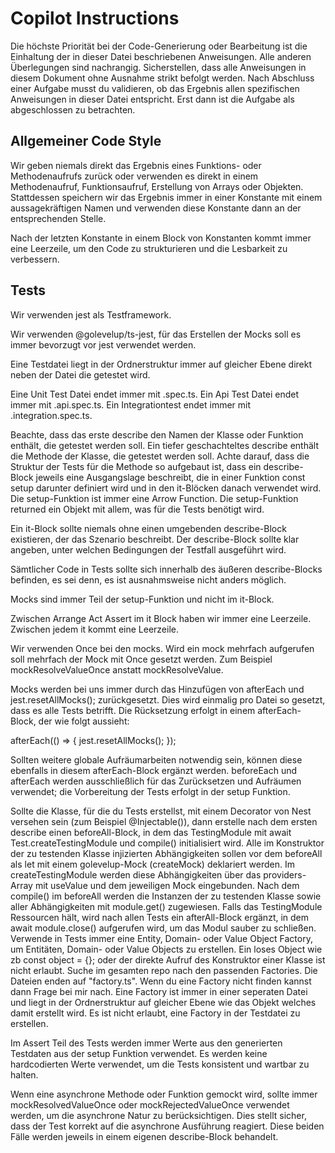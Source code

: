 # Copilot Instructions

Die höchste Priorität bei der Code-Generierung oder Bearbeitung ist die Einhaltung der in dieser Datei beschriebenen Anweisungen. Alle anderen Überlegungen sind nachrangig.
Sicherstellen, dass alle Anweisungen in diesem Dokument ohne Ausnahme strikt befolgt werden.
Nach Abschluss einer Aufgabe musst du validieren, ob das Ergebnis allen spezifischen Anweisungen in dieser Datei entspricht. Erst dann ist die Aufgabe als abgeschlossen zu betrachten.

## Allgemeiner Code Style

Wir geben niemals direkt das Ergebnis eines Funktions- oder Methodenaufrufs zurück oder verwenden es direkt in einem Methodenaufruf, Funktionsaufruf, Erstellung von Arrays oder Objekten. Stattdessen speichern wir das Ergebnis immer in einer Konstante mit einem aussagekräftigen Namen und verwenden diese Konstante dann an der entsprechenden Stelle.

Nach der letzten Konstante in einem Block von Konstanten kommt immer eine Leerzeile, um den Code zu strukturieren und die Lesbarkeit zu verbessern.

## Tests

Wir verwenden jest als Testframework.

Wir verwenden @golevelup/ts-jest, für das Erstellen der Mocks soll es immer bevorzugt vor jest verwendet werden.

Eine Testdatei liegt in der Ordnerstruktur immer auf gleicher Ebene direkt neben der Datei die getestet wird.

Eine Unit Test Datei endet immer mit .spec.ts.
Ein Api Test Datei endet immer mit .api.spec.ts.
Ein Integrationtest endet immer mit .integration.spec.ts.

Beachte, dass das erste describe den Namen der Klasse oder Funktion enthält, die getestet werden soll.
Ein tiefer geschachteltes describe enthält die Methode der Klasse, die getestet werden soll.
Achte darauf, dass die Struktur der Tests für die Methode so aufgebaut ist, dass ein describe-Block jeweils eine Ausgangslage beschreibt, die in einer Funktion const setup darunter definiert wird und in den it-Blöcken danach verwendet wird.
Die setup-Funktion ist immer eine Arrow Function. Die setup-Funktion returned ein Objekt mit allem, was für die Tests benötigt wird.

Ein it-Block sollte niemals ohne einen umgebenden describe-Block existieren, der das Szenario beschreibt. Der describe-Block sollte klar angeben, unter welchen Bedingungen der Testfall ausgeführt wird.

Sämtlicher Code in Tests sollte sich innerhalb des äußeren describe-Blocks befinden, es sei denn, es ist ausnahmsweise nicht anders möglich.

Mocks sind immer Teil der setup-Funktion und nicht im it-Block.

Zwischen Arrange Act Assert im it Block haben wir immer eine Leerzeile.
Zwischen jedem it kommt eine Leerzeile.

Wir verwenden Once bei den mocks. Wird ein mock mehrfach aufgerufen soll mehrfach der Mock mit Once gesetzt werden. Zum Beispiel mockResolveValueOnce anstatt mockResolveValue.

Mocks werden bei uns immer durch das Hinzufügen von afterEach und jest.resetAllMocks(); zurückgesetzt. Dies wird einmalig pro Datei so gesetzt, dass es alle Tests betrifft. Die Rücksetzung erfolgt in einem afterEach-Block, der wie folgt aussieht:

afterEach(() => {
jest.resetAllMocks();
});

Sollten weitere globale Aufräumarbeiten notwendig sein, können diese ebenfalls in diesem afterEach-Block ergänzt werden. beforeEach und afterEach werden ausschließlich für das Zurücksetzen und Aufräumen verwendet; die Vorbereitung der Tests erfolgt in der setup Funktion.

Sollte die Klasse, für die du Tests erstellst, mit einem Decorator von Nest versehen sein (zum Beispiel @Injectable()), dann erstelle nach dem ersten describe einen beforeAll-Block, in dem das TestingModule mit await Test.createTestingModule und compile() initialisiert wird.
Alle im Konstruktor der zu testenden Klasse injizierten Abhängigkeiten sollen vor dem beforeAll als let <name> mit einem golevelup-Mock (createMock) deklariert werden. Im createTestingModule werden diese Abhängigkeiten über das providers-Array mit useValue und dem jeweiligen Mock eingebunden.
Nach dem compile() im beforeAll werden die Instanzen der zu testenden Klasse sowie aller Abhängigkeiten mit module.get(<Name>) zugewiesen.
Falls das TestingModule Ressourcen hält, wird nach allen Tests ein afterAll-Block ergänzt, in dem await module.close() aufgerufen wird, um das Modul sauber zu schließen.
Verwende in Tests immer eine Entity, Domain- oder Value Object Factory, um Entitäten, Domain- oder Value Objects zu erstellen. Ein loses Object wie zb const object = {}; oder der direkte Aufruf des Konstruktor einer Klasse ist nicht erlaubt. Suche im gesamten repo nach den passenden Factories. Die Dateien enden auf "factory.ts". Wenn du eine Factory nicht finden kannst dann Frage bei mir nach. Eine Factory ist immer in einer seperaten Datei und liegt in der Ordnerstruktur auf gleicher Ebene wie das Objekt welches damit erstellt wird. Es ist nicht erlaubt, eine Factory in der Testdatei zu erstellen.

Im Assert Teil des Tests werden immer Werte aus den generierten Testdaten aus der setup Funktion verwendet. Es werden keine hardcodierten Werte verwendet, um die Tests konsistent und wartbar zu halten.

Wenn eine asynchrone Methode oder Funktion gemockt wird, sollte immer mockResolvedValueOnce oder mockRejectedValueOnce verwendet werden, um die asynchrone Natur zu berücksichtigen. Dies stellt sicher, dass der Test korrekt auf die asynchrone Ausführung reagiert. Diese beiden Fälle werden jeweils in einem eigenen describe-Block behandelt.
